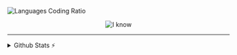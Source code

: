 ![Languages Coding Ratio](https://wakatime.com/share/@018d9414-9aad-4570-b5c3-bc3d4e8eb114/31d0b850-a0e9-4a19-a067-92cd7e1d5153.svg)

<div align="center">
  
  ![I know](https://skillicons.dev/icons?i=ts,nextjs,solidjs,prisma,markdown,tailwind,bun,lua,debian)
</div>

---


<details>
  <summary>Github Stats ⚡</summary>
  
  ![Top Langs](https://github-readme-stats.vercel.app/api/top-langs/?username=Aryxst&layout=compact&theme=onedark)
</details>
